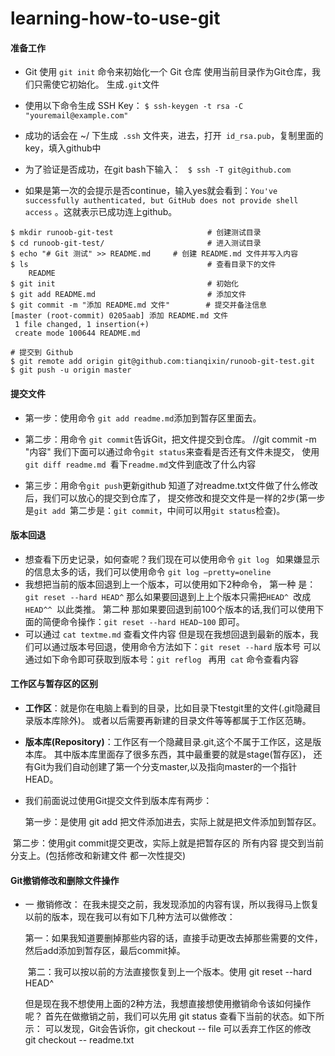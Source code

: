 # learning-how-to-use-git
#### 准备工作

* Git 使用 `git init` 命令来初始化一个 Git 仓库   使用当前目录作为Git仓库，我们只需使它初始化。 生成` .git `文件

* 使用以下命令生成 SSH Key：   `$ ssh-keygen -t rsa -C "youremail@example.com"`

* 成功的话会在 ~/ 下生成` .ssh` 文件夹，进去，打开` id_rsa.pub`，复制里面的 key，填入github中

* 为了验证是否成功，在git bash下输入： ` $ ssh -T git@github.com`
* 如果是第一次的会提示是否continue，输入yes就会看到：`You've successfully authenticated, but GitHub does not provide shell access` 。这就表示已成功连上github。

```git
$ mkdir runoob-git-test                     # 创建测试目录
$ cd runoob-git-test/                       # 进入测试目录
$ echo "# Git 测试" >> README.md     # 创建 README.md 文件并写入内容
$ ls                                        # 查看目录下的文件
	README
$ git init                                  # 初始化
$ git add README.md                         # 添加文件
$ git commit -m "添加 README.md 文件"        # 提交并备注信息
[master (root-commit) 0205aab] 添加 README.md 文件
 1 file changed, 1 insertion(+)
 create mode 100644 README.md

# 提交到 Github
$ git remote add origin git@github.com:tianqixin/runoob-git-test.git
$ git push -u origin master
```

#### 提交文件

* 第一步：使用命令 `git add readme.md`添加到暂存区里面去。

* 第二步：用命令 `git commit`告诉Git，把文件提交到仓库。     //git commit -m "内容"
                  我们下面可以通过命令`git status`来查看是否还有文件未提交，
                  使用`git diff readme.md `看下`readme.md`文件到底改了什么内容
              
* 第三步：用命令` git push `更新github
                  知道了对readme.txt文件做了什么修改后，我们可以放心的提交到仓库了，
                  提交修改和提交文件是一样的2步(第一步是`git add `第二步是：`git commit`，中间可以用`git status`检查)。
              
              
              
#### 版本回退

* 想查看下历史记录，如何查呢？我们现在可以使用命令 `git log `
  如果嫌显示的信息太多的话，我们可以使用命令 `git log –pretty=oneline`
* 我想把当前的版本回退到上一个版本，可以使用如下2种命令，
  第一种 是：`git reset --hard HEAD^` 那么如果要回退到上上个版本只需把`HEAD^ `改成 `HEAD^^ `以此类推。
  第二种 那如果要回退到前100个版本的话,我们可以使用下面的简便命令操作：`git reset --hard HEAD~100` 即可。
* 可以通过 `cat textme.md` 查看文件内容 但是现在我想回退到最新的版本，我们可以通过版本号回退，使用命令方法如下：`git reset --hard` 版本号
  可以通过如下命令即可获取到版本号：`git reflog `
  再用` cat` 命令查看内容

#### 工作区与暂存区的区别 

*  **工作区**：就是你在电脑上看到的目录，比如目录下testgit里的文件(.git隐藏目录版本库除外)。
                  或者以后需要再新建的目录文件等等都属于工作区范畴。

*  **版本库(Repository)**：工作区有一个隐藏目录.git,这个不属于工作区，这是版本库。
                                          其中版本库里面存了很多东西，其中最重要的就是stage(暂存区)，
                                          还有Git为我们自动创建了第一个分支master,以及指向master的一个指针HEAD。

* 我们前面说过使用Git提交文件到版本库有两步：

  第一步：是使用 git add 把文件添加进去，实际上就是把文件添加到暂存区。

​        第二步：使用git commit提交更改，实际上就是把暂存区的 所有内容 提交到当前分支上。(包括修改和新建文件 都一次性提交)

#### Git撤销修改和删除文件操作 
* 一 撤销修改：
  	在我未提交之前，我发现添加的内容有误，所以我得马上恢复以前的版本，现在我可以有如下几种方法可以做修改：

  ​	第一：如果我知道要删掉那些内容的话，直接手动更改去掉那些需要的文件，然后add添加到暂存区，最后commit掉。

  ​	第二：我可以按以前的方法直接恢复到上一个版本。使用 git reset --hard HEAD^

  ​	但是现在我不想使用上面的2种方法，我想直接想使用撤销命令该如何操作呢？
  ​	首先在做撤销之前，我们可以先用 git status 查看下当前的状态。如下所示：
  ​	可以发现，Git会告诉你，git checkout -- file 可以丢弃工作区的修改
  ​    git checkout -- readme.txt

  